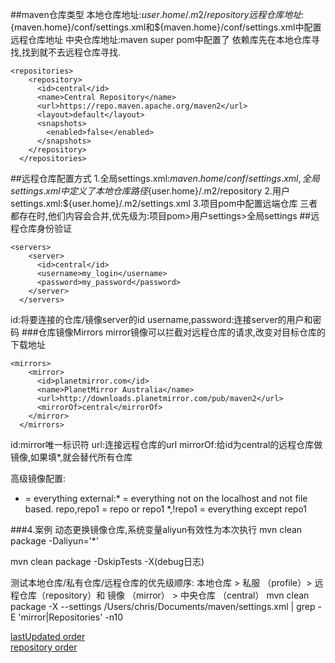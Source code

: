 
##maven仓库类型
本地仓库地址:${user.home}/.m2/repository
远程仓库地址:${maven.home}/conf/settings.xml和${maven.home}/conf/settings.xml中配置远程仓库地址
中央仓库地址:maven super pom中配置了
依赖库先在本地仓库寻找,找到就不去远程仓库寻找.
```
<repositories>
    <repository>
      <id>central</id>
      <name>Central Repository</name>
      <url>https://repo.maven.apache.org/maven2</url>
      <layout>default</layout>
      <snapshots>
        <enabled>false</enabled>
      </snapshots>
    </repository>
  </repositories>
```
##远程仓库配置方式
1.全局settings.xml:${maven.home}/conf/settings.xml,全局settings.xml中定义了本地仓库路径${user.home}/.m2/repository
2.用户settings.xml:${user.home}/.m2/settings.xml
3.项目pom中配置远端仓库
三者都存在时,他们内容会合并,优先级为:项目pom>用户settings>全局settings
##远程仓库身份验证
```
<servers>
    <server>
      <id>central</id>
      <username>my_login</username>
      <password>my_password</password>
    </server>
  </servers>
```
id:将要连接的仓库/镜像server的id
username,password:连接server的用户和密码
###仓库镜像Mirrors
mirror镜像可以拦截对远程仓库的请求,改变对目标仓库的下载地址  
```
<mirrors>
    <mirror>
      <id>planetmirror.com</id>
      <name>PlanetMirror Australia</name>
      <url>http://downloads.planetmirror.com/pub/maven2</url>
      <mirrorOf>central</mirrorOf>
    </mirror>
  </mirrors>
```
id:mirror唯一标识符
url:连接远程仓库的url
mirrorOf:给id为central的远程仓库做镜像,如果填*,就会替代所有仓库

高级镜像配置:
* = everything
external:* = everything not on the localhost and not file based.
repo,repo1 = repo or repo1
\*,!repo1 = everything except repo1

###4.案例
动态更换镜像仓库,系统变量aliyun有效性为本次执行
mvn clean package -Daliyun='*'

mvn clean package  -DskipTests -X(debug日志) 

测试本地仓库/私有仓库/远程仓库的优先级顺序:
本地仓库 > 私服 （profile）> 远程仓库（repository）和 镜像 （mirror） > 中央仓库 （central）
mvn clean package  -X --settings /Users/chris/Documents/maven/settings.xml | grep -E 'mirror|Repositories' -n10

[lastUpdated order](https://my.oschina.net/polly/blog/2120650)  
[repository order](https://swenfang.github.io/2018/06/03/Maven-Priority/)
